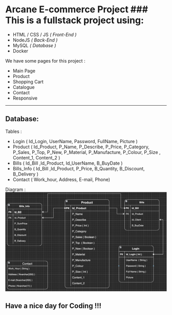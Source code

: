 # Arcane E-commerce Project ### This is a fullstack project using: 
* HTML / CSS / JS _( Front-End )_
* NodeJS _( Back-End )_
* MySQL _( Database )_
* Docker

We have some pages for this project :

* Main Page
* Product
* Shopping Cart
* Catalogue 
* Contact
* Responsive

--------------------------------
## Database:
Tables :
- Login ( Id_Login, UserName, Password, FullName, Picture )
- Product ( Id_Product, P_Name, P_Describe, P_Price, P_Category, P_Sales, P_Top, P_New, P_Material, P_Manufacture, P_Colour, P_Size , Content_1, Content_2 )
- Bills ( Id_Bill ,Id_Product, Id_UserName, B_BuyDate )
- Bills_Info ( Id_Bill ,Id_Product, P_Price, B_Quantity, B_Discount, B_Delivery )
- Contact ( Work_hour, Address, E-mail, Phone)

Diagram :
![alt text](/Diagram_Picture.png)



## Have a nice day for Coding !!!
